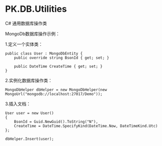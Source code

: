 # PK.DB.Utilities
C# 通用数据库操作类

MongoDb数据库操作示例：

1.定义一个实体类：

    public class User : MongoDbEntity {
        public override string BsonId { get; set; }

        public DateTime CreateTime { get; set; }        
    }


2.实例化数据库操作类：

    MongoDbHelper dbHelper = new MongoDbHelper(new MongoUrl("mongodb://localhost:27017/Demo"));


3.插入文档：

    User user = new User()
    {
        BsonId = Guid.NewGuid().ToString("N"),
        CreateTime = DateTime.SpecifyKind(DateTime.Now, DateTimeKind.Utc)
    };

    dbHelper.Insert(user);